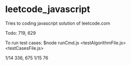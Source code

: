 # leetcode_javascript

Tries to coding javascript solution of leetcode.com

Todo:
719, 629

To run test cases:
$node runCmd.js <testAlgorithmFile.js> <testCasesFile.js>

1/14
336, 675
1/15
76
